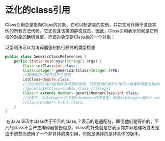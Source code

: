 # 泛化的class引用

Class引用总是指向Class的对象，它可以制造类的实例，并包含可作用于这些实例的所有方法代码。它还包含该类的静态成员，因此，Class引用表示的就是它所指的对象的确切类型，而该对象便是Class类的一个对象；

泛型语法可以为编译器强制执行额外的类型检查

```java
public class GenericClassReferences {
    public static void main(String[] args) {
        Class intClass=int.class;
        Class<Integer> genericIntClass=Integer.TYPE;
        //普通类的引用不会产生警告
        intClass=double.class;
        //泛化类的引用只能指向其声明的类型，但是普通的类的引用可以被重新赋值为指向任何其他的Class对象
        //genericIntClass=double.class //illegal
        Class<? extends Number> genericNumberClass=int.class;
        //泛型中，X<Integer>并不是X<Number>的子类型，但是X<Integer>是X<? extends Number>的子类型
        //Class<Number> b=int.class;
    }
}
```

​	在Java SE5中class<?>优于平凡的class,？表示的是通配符，即便他们是等价的，平凡的class不会产生编译器警告信息。class<?>的好处就是它表示你并非是碰巧或者是由于疏忽而使用了一个非具体的类引用，你就是选择的是非具体的版本。

​	